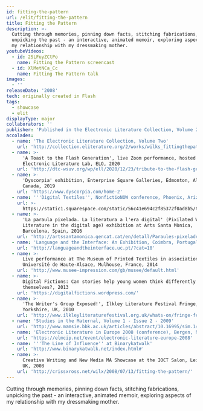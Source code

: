 ```yaml
---
id: fitting-the-pattern
url: /elit/fitting-the-pattern
title: Fitting the Pattern
description: >-
  Cutting through memories, pinning down facts, stitching fabrications,
  unpicking the past - an interactive, animated memoir, exploring aspects of
  my relationship with my dressmaking mother.
youtubeVideos:
  - id: 2SLFuyZCtPo
    name: Fitting the Pattern screencast
  - id: XlMetNCa_Cc
    name: Fitting The Pattern talk
images:
  - ''
releaseDate: '2008'
tech: originally created in Flash
tags:
  - showcase
  - elit
displayType: major
collaborators: ''
publisher: 'Published in the Electronic Literature Collection, Volume 2, Feb 2011'
accolades:
  - name: 'The Electronic Literature Collection, Volume Two'
    url: 'http://collection.eliterature.org/2/works/wilks_fittingthepattern.html'
  - name: >-
      'A Toast to the Flash Generation', live Zoom performance, hosted by
      Electronic Literature Lab, ELO, 2020
    url: 'http://dtc-wsuv.org/wp/ell/2020/12/23/tribute-to-the-flash-generation/'
  - name: >-
      'Dyscorpia' exhibition, Enterprise Square Galleries, Edmonton, Alberta,
      Canada, 2019
    url: 'https://www.dyscorpia.com/home-2'
  - name: '''Digital Textiles'', NonfictioNOW conference, Phoenix, Arizona, USA, 2018'
    url: >-
      https://static1.squarespace.com/static/56c41e694c2f85372f0ad8b5/t/5bd88cb1e2c483784a737351/1540918457726/NFN+FY19+Program+Final+For+Web+updated+20181030.pdf
  - name: >-
      'La paraula pixelada. La literatura a l'era digital' (Pixilated Words.
      Literature in the digital age) exhibition at Arts Santa Mònica,
      Barcelona, Spain, 2016
    url: 'http://artssantamonica.gencat.cat/en/detall/Paraules-pixelades'
  - name: 'Language and the Interface: An Exhibition, Coimbra, Portugal, 2015 '
    url: 'http://languageandtheinterface.uc.pt/?cat=10'
  - name: >-
      Live performance at The Museum of Printed Textiles in association with
      Université de Haute-Alsace, Mulhouse, France, 2014
    url: 'http://www.musee-impression.com/gb/musee/default.html'
  - name: >-
      Digital Fictions: Can stories help young women think differently about
      themselves?, 2013
    url: 'https://digitalfictions.wordpress.com/'
  - name: >-
      'The Writer's Group Exposed!', Ilkley Literature Festival Fringe,
      Yorkshire, UK, 2010
    url: 'http://www.ilkleyliteraturefestival.org.uk/whats-on/fringe-festival'
  - name: 'Studies in the Maternal, Volume 1 - Issue 2 - 2009'
    url: 'http://www.mamsie.bbk.ac.uk/articles/abstract/10.16995/sim.149/'
  - name: 'Electronic Literature in Europe 2008 (conference), Bergen, Norway'
    url: 'https://elmcip.net/event/electronic-literature-europe-2008'
  - name: '''The Line of Influence'' at Binarykatwalk'
    url: 'http://www.binarykatwalk.net/index.html#'
  - name: >-
      Creative Writing and New Media MA Showcase at the IOCT Salon, Leicester,
      UK, 2008
    url: 'http://crissxross.net/wilx/2008/07/13/fitting-the-pattern/'
---
```



Cutting through memories, pinning down facts, stitching fabrications, unpicking the past - an interactive, animated memoir, exploring aspects of my relationship with my dressmaking mother.

